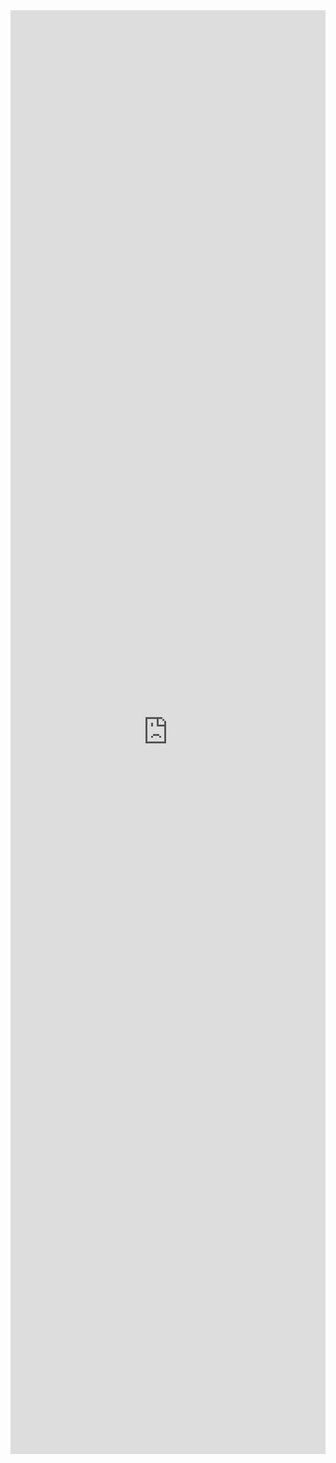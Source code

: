 
<iframe src="https://docs.google.com/forms/d/e/1FAIpQLSdZuNBZrUJUYz7TNiXFJI7JezkuxncbCZVic_wh9jocHkms6Q/viewform?embedded=true" width="100%" height="2310" frameborder="0" marginheight="0" marginwidth="0">S&#39;està carregant…</iframe>
